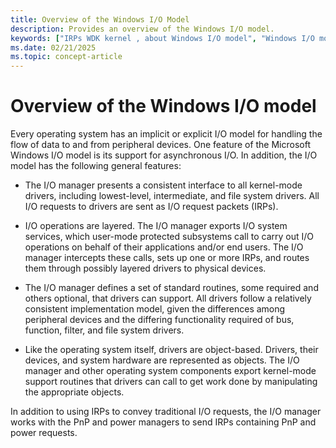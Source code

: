 ```yaml
---
title: Overview of the Windows I/O Model
description: Provides an overview of the Windows I/O model.
keywords: ["IRPs WDK kernel , about Windows I/O model", "Windows I/O model WDK", "I/O WDK kernel , model"]
ms.date: 02/21/2025
ms.topic: concept-article
---
```


# Overview of the Windows I/O model

Every operating system has an implicit or explicit I/O model for handling the flow of data to and from peripheral devices. One feature of the Microsoft Windows I/O model is its support for asynchronous I/O. In addition, the I/O model has the following general features:

- The I/O manager presents a consistent interface to all kernel-mode drivers, including lowest-level, intermediate, and file system drivers. All I/O requests to drivers are sent as I/O request packets (IRPs).

- I/O operations are layered. The I/O manager exports I/O system services, which user-mode protected subsystems call to carry out I/O operations on behalf of their applications and/or end users. The I/O manager intercepts these calls, sets up one or more IRPs, and routes them through possibly layered drivers to physical devices.

- The I/O manager defines a set of standard routines, some required and others optional, that drivers can support. All drivers follow a relatively consistent implementation model, given the differences among peripheral devices and the differing functionality required of bus, function, filter, and file system drivers.

- Like the operating system itself, drivers are object-based. Drivers, their devices, and system hardware are represented as objects. The I/O manager and other operating system components export kernel-mode support routines that drivers can call to get work done by manipulating the appropriate objects.

In addition to using IRPs to convey traditional I/O requests, the I/O manager works with the PnP and power managers to send IRPs containing PnP and power requests.
